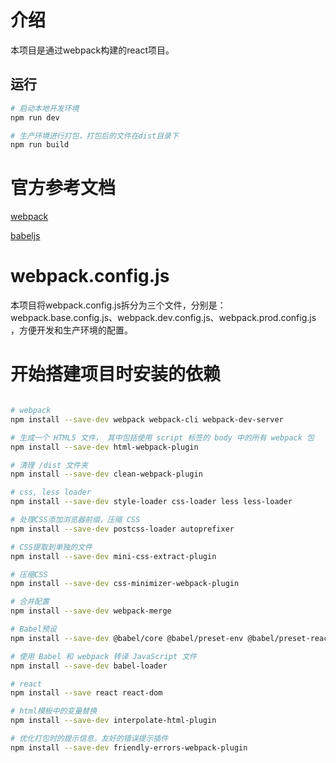 
# 介绍
本项目是通过webpack构建的react项目。

## 运行
```bash
# 启动本地开发环境
npm run dev

# 生产环境进行打包，打包后的文件在dist目录下
npm run build


```

# 官方参考文档
[webpack](https://webpack.docschina.org/)

[babeljs](https://www.babeljs.cn/docs/usage)


# webpack.config.js
本项目将webpack.config.js拆分为三个文件，分别是：webpack.base.config.js、webpack.dev.config.js、webpack.prod.config.js ，方便开发和生产环境的配置。




# 开始搭建项目时安装的依赖

```bash

# webpack
npm install --save-dev webpack webpack-cli webpack-dev-server

# 生成一个 HTML5 文件， 其中包括使用 script 标签的 body 中的所有 webpack 包
npm install --save-dev html-webpack-plugin

# 清理 /dist 文件夹
npm install --save-dev clean-webpack-plugin

# css, less loader
npm install --save-dev style-loader css-loader less less-loader

# 处理CSS添加浏览器前缀，压缩 CSS
npm install --save-dev postcss-loader autoprefixer 

# CSS提取到单独的文件
npm install --save-dev mini-css-extract-plugin

# 压缩CSS
npm install --save-dev css-minimizer-webpack-plugin 

# 合并配置
npm install --save-dev webpack-merge

# Babel预设
npm install --save-dev @babel/core @babel/preset-env @babel/preset-react @babel/polyfill

# 使用 Babel 和 webpack 转译 JavaScript 文件
npm install --save-dev babel-loader

# react
npm install --save react react-dom 

# html模板中的变量替换
npm install --save-dev interpolate-html-plugin

# 优化打包时的提示信息，友好的错误提示插件
npm install --save-dev friendly-errors-webpack-plugin

```